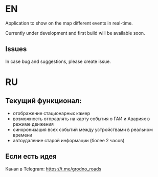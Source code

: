 # EN
Application to show on the map different events in real-time.

Currently under development and first build will be available soon.

## Issues
In case bug and suggestions, please create issue.


# RU
## Текущий функционал:
- отображение стационарных камер
- возможность отправлять на карту события о ГАИ и Авариях в режиме движения
- синхронизация всех событий между устройствами в реальном времени
- автоудаление старой информации (более 2 часов)

## Если есть идея
Канал в Telegram: https://t.me/grodno_roads
